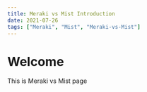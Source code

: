 ```yaml
---
title: Meraki vs Mist Introduction
date: 2021-07-26
tags: ["Meraki", "Mist", "Meraki-vs-Mist"]
---
```


# Welcome
This is Meraki vs Mist page